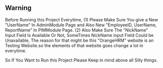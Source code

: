 ## Warning

Before Running this Project Everytime, 
(1) Please Make Sure You give a New "UserName" In AdminModule Page and Also New "EmployeeID, UserName, ReportName" In PIMModule Page.
(2) Also Make Sure The "NickName" Input Field Is Available Or Not, SomeTimes NickName input Field Could be Unavailable, The reason for that might be this "OrangeHRM" website is an Testing Website.so the elements of that website goes change a lot in everytime.

So If You Want to Run this Project Please Keep in mind above all Silly things.
